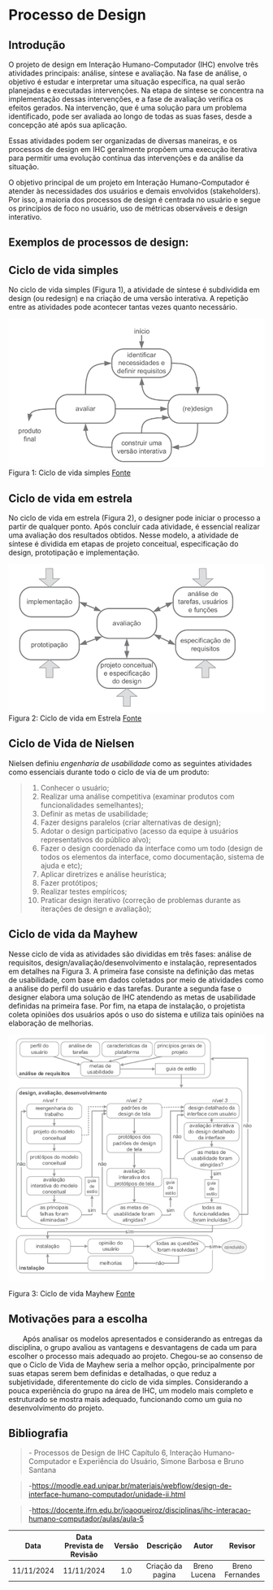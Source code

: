 # Processo de Design

## Introdução
O projeto de design em Interação Humano-Computador (IHC) envolve três atividades principais: análise, síntese e avaliação.
 Na fase de análise, o objetivo é estudar e interpretar uma situação específica, na qual serão planejadas e executadas intervenções.
 Na etapa de síntese se concentra na implementação dessas intervenções, e a fase de avaliação verifica os efeitos gerados.
 Na intervenção, que é uma solução para um problema identificado, pode ser avaliada ao longo de todas as suas fases, desde a concepção até após sua aplicação.

Essas atividades podem ser organizadas de diversas maneiras, e os processos de design em IHC geralmente propõem uma execução iterativa para permitir uma evolução contínua das intervenções e da análise da situação.

O objetivo principal de um projeto em Interação Humano-Computador é atender às necessidades dos usuários e demais envolvidos (stakeholders). Por isso, a maioria dos processos de design é centrada no usuário e segue os princípios de foco no usuário, uso de métricas observáveis e design interativo.
## Exemplos de processos de design:

## Ciclo de vida simples

No ciclo de vida simples (Figura 1), a atividade de síntese é subdividida em design (ou redesign) e na criação de uma versão interativa. A repetição entre as atividades pode acontecer tantas vezes quanto necessário.

![Ciclo de vida Simples](../assets/ciclo-de-vida-simples.png)
Figura 1: Ciclo de vida simples [Fonte](https://aprender3.unb.br/pluginfile.php/2972679/mod_resource/content/3/cap04.pdf)


## Ciclo de vida em estrela

No ciclo de vida em estrela (Figura 2), o designer pode iniciar o processo a partir de qualquer ponto. Após concluir cada atividade, é essencial realizar uma avaliação dos resultados obtidos. Nesse modelo, a atividade de síntese é dividida em etapas de projeto conceitual, especificação do design, prototipação e implementação.

![Ciclo de vida em Estrela](../assets/ciclo-de-vida-em-estrela.png)
Figura 2: Ciclo de vida em Estrela [Fonte](https://aprender3.unb.br/pluginfile.php/2972679/mod_resource/content/3/cap04.pdf)

## Ciclo de Vida de Nielsen

Nielsen definiu *engenharia de usabilidade* como as seguintes atividades como essenciais durante todo o ciclo de via de um produto:

> 1. Conhecer o usuário;
> 2. Realizar uma análise competitiva (examinar produtos com funcionalidades semelhantes);
> 3. Definir as metas de usabilidade;
> 4. Fazer designs paralelos (criar alternativas de design);
> 5. Adotar o design participativo (acesso da equipe à usuários representativos do público alvo);
> 6. Fazer o design coordenado da interface como um todo (design de todos os elementos da interface, como documentação, sistema de ajuda e etc);
> 7. Aplicar diretrizes e análise heurística;
> 8. Fazer protótipos;
> 9. Realizar testes empíricos;
> 10. Praticar design iterativo (correção de problemas durante as iterações de design e avaliação);

## Ciclo de vida da Mayhew

Nesse ciclo de vida as atividades são divididas em três fases: análise de requisitos, design/avaliação/desenvolvimento e instalação, representados em detalhes na Figura 3. A primeira fase consiste na definição das metas de usabilidade, com base em dados coletados por meio de atividades como a análise do perfil do usuário e das tarefas. Durante a segunda fase o designer elabora uma solução de IHC atendendo as metas de usabilidade definidas na primeira fase. Por fim, na etapa de instalação, o projetista coleta opiniões dos usuários após o uso do sistema e utiliza tais opiniões na elaboração de melhorias.

![Ciclo de vida Mayhew](../assets/ciclo-de-vida-mayhew.png)

Figura 3: Ciclo de vida Mayhew [Fonte](https://aprender3.unb.br/pluginfile.php/2972679/mod_resource/content/3/cap04.pdf)



## Motivações para a escolha

  Após analisar os modelos apresentados e considerando as entregas da disciplina, o grupo avaliou as vantagens e desvantagens de cada um para escolher o processo mais adequado ao projeto. Chegou-se ao consenso de que o Ciclo de Vida de Mayhew seria a melhor opção, principalmente por suas etapas serem bem definidas e detalhadas, o que reduz a subjetividade, diferentemente do ciclo de vida simples. Considerando a pouca experiência do grupo na área de IHC, um modelo mais completo e estruturado se mostra mais adequado, funcionando como um guia no desenvolvimento do projeto.

## Bibliografia

> \- Processos de Design de IHC Capítulo 6, Interação Humano-Computador e Experiência do Usuário, Simone Barbosa e Bruno Santana

> \-https://moodle.ead.unipar.br/materiais/webflow/design-de-interface-humano-computador/unidade-ii.html

> \-https://docente.ifrn.edu.br/joaoqueiroz/disciplinas/ihc-interacao-humano-computador/aulas/aula-5


|Data|Data Prevista de Revisão|Versão|Descrição|Autor|Revisor|
| :----------: |:-----------:| :------: | :-----------: | :---------: |:---------: |
|11/11/2024|11/11/2024|1.0|Criação da pagina|Breno Lucena| Breno Fernandes |